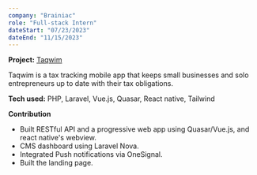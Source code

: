 ```yaml
---
company: "Brainiac"
role: "Full-stack Intern"
dateStart: "07/23/2023"
dateEnd: "11/15/2023"
---
```


**Project:** <a class='font-bold' href='https://taqwim.app/' target='_blank'>Taqwim</a>

Taqwim is a tax tracking mobile app that keeps small businesses and solo entrepreneurs up to date with their tax obligations.

**Tech used:** PHP, Laravel, Vue.js, Quasar, React native, Tailwind

**Contribution**
- Built RESTful API and a progressive web app using Quasar/Vue.js, and react native's webview.
- CMS dashboard using Laravel Nova.
- Integrated Push notifications via OneSignal.
- Built the landing page.
